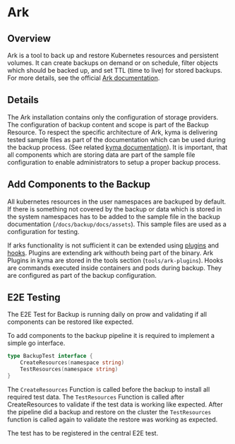 # Ark

## Overview

Ark is a tool to back up and restore Kubernetes resources and persistent volumes. It can create backups on demand or on schedule, filter objects which should be backed up, and set TTL (time to live) for stored backups. For more details, see the official [Ark documentation](https://heptio.github.io/velero/v0.9.0/).

## Details

The Ark installation contains only the configuration of storage providers. The configuration of backup content and scope is part of the Backup Resource. To respect the specific architecture of Ark, kyma is delivering  tested sample files as part of the documentation which can be used during the backup process. (See related [kyma documentation](https://kyma-project.io/docs/components/backup)). It is important, that all components which are storing data are part of the sample file configuration to enable administrators to setup a proper backup process.

## Add Components to the Backup

All kubernetes resources in the user namespaces are backuped by default. If there is something not covered by the backup or data which is stored in the system namespaces has to be added to the sample file in the backup documentation (`/docs/backup/docs/assets`). This sample files are used as a configuration for testing.

If arks functionality is not sufficient it can be extended using [plugins](https://heptio.github.io/velero/v0.10.0/plugins) and [hooks](https://heptio.github.io/velero/v0.10.0/hooks). Plugins are extending ark withouth being part of the binary. Ark Plugins in kyma are stored in the tools section (`tools/ark-plugins`). Hooks are commands executed inside containers and pods during backup. They are configured as part of the backup configuration.

## E2E Testing

The E2E Test for Backup is running daily on prow and validating if all components can be restored like expected.

To add components to the backup pipeline it is required to implement a simple go interface.

```go
type BackupTest interface {
    CreateResources(namespace string)
    TestResources(namespace string)
}
```

The `CreateResources` Function is called before the backup to install all required test data. The `TestResources` Function is called after CreateResources to validate if the test data is working like expected. After the pipeline did a backup and restore on the cluster the `TestResources` function is called again to validate the restore was working as expected.

The test has to be registered in the central E2E test.